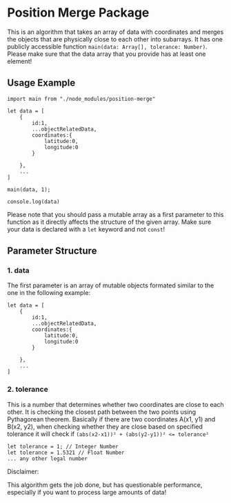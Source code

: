 # Position Merge Package

This is an algorithm that takes an array of data with coordinates and merges the objects that are physically close to each other into subarrays.
It has one publicly accessible function `main(data: Array[], tolerance: Number)`. Please make sure that the data array that you provide has at least one element!

## Usage Example

```
import main from "./node_modules/position-merge"

let data = [
    {
        id:1,
        ...objectRelatedData,
        coordinates:{
            latitude:0,
            longitude:0
        }

    },
    ...
]

main(data, 1);

console.log(data)
```

Please note that you should pass a mutable array as a first parameter to this function as it directly affects the structure of the given array. Make sure your data is declared with a `let` keyword and not `const`!

## Parameter Structure

### 1. data

The first parameter is an array of mutable objects formated similar to the one in the following example:

```
let data = [
    {
        id:1,
        ...objectRelatedData,
        coordinates:{
            latitude:0,
            longitude:0
        }

    },
    ...
]
```

### 2. tolerance

This is a number that determines whether two coordinates are close to each other. It is checking the closest path between the two points using Pythagorean theorem. Basically if there are two coordinates A(x1, y1) and B(x2, y2), when checking whether they are close based on specified tolerance it will check if `(abs(x2-x1))² + (abs(y2-y1))² <= tolerance²`

```
let tolerance = 1; // Integer Number
let tolerance = 1.5321 // Float Number
... any other legal number
```

Disclaimer: 

This algorithm gets the job done, but has questionable performance, especially if you want to process large amounts of data!
